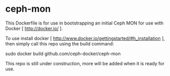 ceph-mon
========

This Dockerfile is for use in bootstrapping an initial Ceph MON for use with Docker [ http://docker.io/ ].

To use install docker [ http://www.docker.io/gettingstarted/#h_installation ], then simply call this repo using the build command:

  sudo docker build github.com/ceph-docker/ceph-mon
  
This repo is still under construction, more will be added when it is ready for use.
